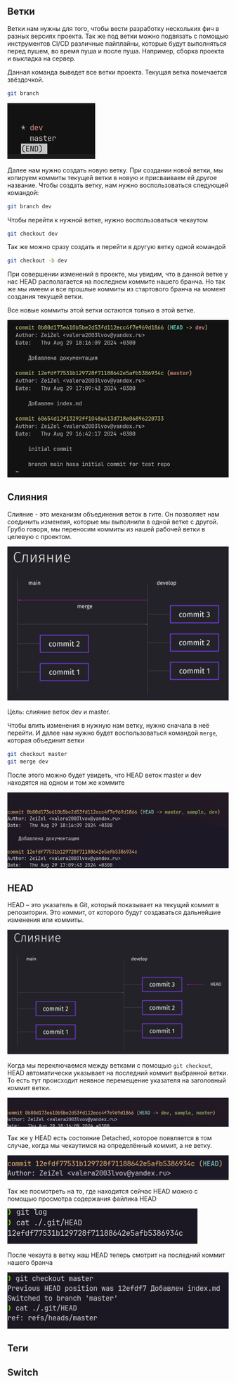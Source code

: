 
## Ветки

Ветки нам нужны для того, чтобы вести разработку нескольких фич в разных версиях проекта. Так же под ветки можно подвязать с помощью инструментов CI/CD различные пайплайны, которые будут выполняться перед пушем, во время пуша и после пуша. Например, сборка проекта и выкладка на сервер.

Данная команда выведет все ветки проекта. Текущая ветка помечается звёздочкой.

```bash
git branch
```

![](_png/Pasted%20image%2020240829181015.png)

Далее нам нужно создать новую ветку. При создании новой ветки, мы копируем коммиты текущей ветки в новую и присваиваем ей другое название. Чтобы создать ветку, нам нужно воспользоваться следующей командой:

```bash
git branch dev
```

Чтобы перейти к нужной ветке, нужно воспользоваться чекаутом

```bash
git checkout dev
```

Так же можно сразу создать и перейти в другую ветку одной командой

```bash
git checkout -b dev
```

При совершении изменений в проекте, мы увидим, что в данной ветке у нас HEAD располагается на последнем коммите нашего бранча. Но так же мы имеем и все прошлые коммиты из стартового бранча на момент создания текущей ветки.

Все новые коммиты этой ветки остаются только в этой ветке.

![](_png/Pasted%20image%2020240829181845.png)

## Слияния

Слияние - это механизм объединения веток в гите. Он позволяет нам соединить изменеия, которые мы выполнили в одной ветке с другой. Грубо говоря, мы переносим коммиты из нашей рабочей ветки в целевую с проектом.

![](_png/Pasted%20image%2020240830080713.png)

Цель: слияние веток dev и master.

Чтобы влить изменения в нужную нам ветку, нужно сначала в неё перейти.
И далее нам нужно будет воспользоваться командой `merge`, которая объединит ветки

```bash
git checkout master
git merge dev
```

После этого можно будет увидеть, что HEAD веток master и dev находятся на одном и том же коммите

![](_png/Pasted%20image%2020240830083439.png)

## HEAD

HEAD – это указатель в Git, который показывает на текущий коммит в репозитории. Это коммит, от которого будут создаваться дальнейшие изменения или коммиты.

![](_png/Pasted%20image%2020240830083642.png)

Когда мы переключаемся между ветками с помощью `git checkout`, HEAD автоматически указывает на последний коммит выбранной ветки. То есть тут происходит неявное перемещение указателя на заголовный коммит ветки.

![](_png/Pasted%20image%2020240830084427.png)

Так же у HEAD есть состояние Detached, которое появляется в том случае, когда мы чекаутимся на определённый коммит, а не ветку.

![](_png/Pasted%20image%2020240830084811.png)

Так же посмотреть на то, где находится сейчас HEAD можно с помощью просмотра содержания файлика HEAD

![](_png/Pasted%20image%2020240830084846.png)

После чекаута в ветку наш HEAD теперь смотрит на последний коммит нашего бранча

![](_png/Pasted%20image%2020240830085008.png)

## Теги























## Switch



















